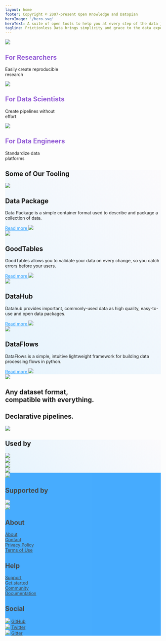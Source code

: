 ```yaml
---
layout: home
footer: Copyright © 2007-present Open Knowledge and Datopian
heroImage: '/hero.svg'
heroText: A suite of open tools to help you at every step of the data journey.
tagline: Frictionless Data brings simplicity and grace to the data experience by providing a suite of open source tools that  help you at every step of your data journey.
---
```


<!-- <div class="container w-full mx-auto">

<div class="flex flex-row flex-wrap">
  <div class="w-1/3 pt-20 mx-auto">
    <div class="text-gray-800 pt-20 text-center p-6">
      <img class="mx-auto h-24 py-12" src="/img/home/dot-light-blue.svg"></img>
      <h2 class="text-3xl font-normal forwho">Approachable</h2>
      <p class="text-gray-800 text-xl font-light pb-12">We keep things as simple as possible. Read the guide and start using and building  in no time!</p>
    </div>
  </div>
  <div class="w-1/3 mx-auto pt-20">
    <div class="text-gray-800 pt-20 text-center p-6">
      <img class="mx-auto h-24 py-12" src="/img/home/dot-dark-blue.svg"></img>
      <h2 class="text-3xl font-normal forwho">Versatile</h2>
      <p class="text-gray-800 text-xl font-light pb-12">An incrementally adoptable ecosystem that scales between a library and a full-featured framework and which works whether you are wrangling an Excel file or working with Terabytes.
      </p>
    </div>
  </div>
  <div class="w-1/3 mx-auto pt-20">
    <div class="text-gray-800 pt-20 text-center p-6">
      <img class="mx-auto py-12 h-24" src="/img/home/dot-violet.svg"></img>
      <h2 class="text-3xl font-normal forwho">Progressive</h2>
      <p class="text-gray-800 text-xl font-light pb-12">We work with your existing tooling and data, enhancing and adding to it. – not replacing it!</p>
    </div>
  </div>
</div>

</div> -->
<!-- 
<div class="banner py-32 w-full gradient-section">
  <p class="text-center text-white text-4xl font-light"> Bringing simplicity and gr ace to the messy world of data</p>
</div> -->

<div class="container w-full mx-auto">

<div class="flex flex-row flex-wrap">
  <div class="w-1/3 py-20 mx-auto">
    <div class="text-gray-800 pt-20 text-center p-6">
      <img class="mx-auto h-48 py-12" src="/img/home/for-researchers.svg"></img>
      <h2 class="text-2xl font-normal forwho">For Researchers</h2>
      <p class="text-gray-800 text-xl font-light pb-12">Easily create reproducible<br> research</p>
    </div>
  </div>
  <div class="w-1/3 mx-auto py-20">
    <div class="text-gray-800 pt-20 text-center p-6">
      <img class="mx-auto h-48 py-12" src="/img/home/for-data-scientists.svg"></img>
      <h2 class="text-2xl font-normal forwho">For Data Scientists</h2>
      <p class="text-gray-800 text-xl font-light pb-12">Create pipelines without<br> effort</p>
    </div>
  </div>
  <div class="w-1/3 mx-auto py-20">
    <div class="text-gray-800 pt-20 text-center p-6">
      <img class="mx-auto py-12 h-48" src="/img/home/for-data-engineers.svg"></img>
      <h2 class="text-2xl font-normal forwho">For Data Engineers</h2>
      <p class="text-gray-800 text-xl font-light pb-12">Standardize data<br> platforms</p>
    </div>
  </div>
</div>

<!-- <div class="banner problems pb-24">
  <h2 class="text-3xl pt-32 pl-8">
    Problems that we solve
  </h2>
  <p class="description text-lg font-light pt-4 pl-8">Those are the problems that we solve..</p>
  <JobsDiagram class="px-48 pt-12"></JobsDiagram>
</div> -->

</div>

<!-- <div class="banner py-32 w-full gradient-section">
  <p class="text-center text-white text-4xl m-12 font-light"> Frictionless Data brings simplicity to the data experience <br> by providing a suite of tools that can help you at every step of your data journey.
</p>
</div> -->

<div class="banner gradient-section-lower-op">

<div class="container mx-auto py-24">
  <h2 class="text-3xl font-normal">Some of Our Tooling</h2>
  <div class="container flex flex-row py-12">
    <div class="w-1/4 text-center mx-auto">
      <img class="w-24 mx-auto py-12" src="/img/home/data-package-icon-2.svg"></img>
      <h2 class="text-xl pt-4 font-medium">Data Package</h2>
      <p class="text-lg font-light pt-4">Data Package is a simple container format used to describe and package a collection of data.</p>
      <a href="https://github.com/frictionlessdata/datapackage-py" class="links-github">Read more <img src="https://image.flaticon.com/icons/png/512/724/724827.png" class="w-4 h-4 inline"/></a>
    </div>
      <div class="w-1/4 mx-auto text-center pl-8">
      <img class="w-24 mx-auto py-12" src="/img/home/goodtables-icon.svg"></img>
      <h2 class="text-xl pt-4 font-medium">GoodTables</h2>
      <p class="text-lg font-light pt-4">GoodTables allows you to validate your data on every change, so you catch errors before your users.</p>
      <a href="https://github.com/frictionlessdata/goodtables-py" class="links-github">Read more <img src="https://image.flaticon.com/icons/png/512/724/724827.png" class="w-4 h-4 inline"/></a>
    </div>
      <div class="w-1/4 mx-auto text-center pl-8">
      <img class="w-24 mx-auto py-12" src="/img/home/datahub-icon.svg"></img>
      <h2 class="text-xl pt-4 font-medium">DataHub</h2>
      <p class="text-lg font-light pt-4">Datahub provides important, commonly-used data as high quality, easy-to-use and open data packages.</p>
      <a href="https://datahub.io/" class="links-github">Read more <img src="https://image.flaticon.com/icons/png/512/724/724827.png" class="w-4 h-4 inline"/></a>
    </div>
      <div class="w-1/4 mx-auto text-center pl-8">
      <img class="w-24 mx-auto py-12" src="/img/home/dataflows-icon.svg"></img>
      <h2 class="text-xl pt-4 font-medium">DataFlows</h2>
      <p class="text-lg font-light pt-4">DataFlows is a simple, intuitive lightweight framework for building data processing flows in python.</p>
      <a href="https://github.com/datahq/dataflows" class="links-github">Read more <img src="https://image.flaticon.com/icons/png/512/724/724827.png" class="w-4 h-4 inline"/></a>
    </div>
  </div>
</div>

</div>

<div class="container w-full mx-auto">

<div class="banner pt-32 pb-40">
  <div class="flex flex-row mx-auto">
    <div class="w-1/2 pt-12 pl-8">
      <img src="/img/json-file-dp.png" class="shadow-xl"/>
    </div>
    <div class="w-1/2 pl-20 pt-6">
      <h2 class="text-3xl font-light pb-4">Any dataset format,<br> compatible with everything. </h2>
    </div>
  </div>
</div>

<div class="banner pb-40 ">
  <div class="flex flex-row mx-auto text-right">
    <div class="w-1/2 pr-20">
      <h2 class="text-3xl font-light pt-6 pb-4">Declarative pipelines.</h2>
    </div>
    <div class="w-1/2 pt-12">
      <img src="/img/json-file-dp.png" class="shadow-xl"/>
    </div>
  </div>
</div>

</div>

<div class="banner gradient-section-lower-op">

<div class="container mx-auto py-12">
  <h2 class="text-3xl font-normal">Used by</h2>
  <div class="banner flex content-center flex-wrap mx-40">
    <div class="w-2/12 mx-auto self-center">
      <img class="w-32" src="https://upload.wikimedia.org/wikipedia/commons/7/7c/Kaggle_logo.png"></img>
    </div>
    <div class="w-2/12 mx-auto self-center">
      <img class="w-64" src="https://numfocus.org/wp-content/uploads/2016/07/pandas-logo-300.png"></img>
    </div>
    <div class="w-2/12 mx-auto self-center">
      <img class="w-32" src="https://upload.wikimedia.org/wikipedia/commons/7/7c/Kaggle_logo.png"></img>
    </div>
    <div class="w-2/12 mx-auto self-center">
      <img class="w-64" src="https://numfocus.org/wp-content/uploads/2016/07/pandas-logo-300.png"></img>
    </div>
  </div>
</div>

</div>


<footer class="banner fd-footer py-16"> 
  <div class="banner flex flex-row">
    <div class="text-center pl-20 mx-10">
      <img class="" src="/img/home/logo-white-thicker.svg"></img>
    </div>
    <div class="container flex flex-row justify-end pr-20 pl-64">
      <div class="text-left px-20">
        <h2 class="text-xl font-normal text-white">Supported by</h2>
        <div><img class="w-32 mx-auto py-8" src="/img/home/alfred.svg"></img></div>
        <div><img class="w-32 mx-auto" src="/img/home/open-data-institute.svg"></img></div>
      </div>
      <div class="text-left px-20">
        <h2 class="text-xl text-white font-normal">About</h2>
        <div class="pt-6"><a href="/about/" class="text-white font-light text-lg">About</a></div>
        <div class="pt-6"><a href="/contact/" class="text-white font-light text-lg">Contact</a></div>
        <div class="pt-6"><a href="/privacy-policy/" class="text-white font-light text-lg">Privacy Policy</a></div>
        <div class="pt-6"><a href="/terms-of-use/" class="text-white font-light text-lg">Terms of Use</a></div>
      </div>
      <div class="text-left px-20">
        <h2 class="text-xl text-white font-normal">Help</h2>
        <div class="pt-6"><a href="/contribute/" class="text-white font-light text-lg">Support</a></div>
        <div class="pt-6"><a href="/home/" class="text-white font-light text-lg">Get started</a></div>
        <div class="pt-6"><a href="/team/" class="text-white font-light text-lg">Community</a></div>
        <div class="pt-6"><a href="/documentation/" class="text-white font-light text-lg">Documentation</a></div>
      </div>
      <div class="text-left px-20">
        <h2 class="text-xl text-white font-normal">Social</h2>
        <div class="pt-4">
          <img class="w-8 inline-block align-middle" src="/img/home/github.svg"></img>
          <a href="https://github.com/frictionlessdata/" class="text-white inline pl-2 font-light text-lg">GitHub</a>
        </div>
        <div class="pt-6">
          <img class="w-8 inline-block align-middle" src="/img/home/twitter.svg"></img>
          <a href="https://twitter.com/hashtag/frictionlessdata" class="text-white pl-2 inline font-light text-lg">Twitter</a>
        </div>
        <div class="pt-6">
          <img class="w-8 inline-block align-middle" src="/img/home/gitter.svg"></img>
          <a href="https://gitter.im/frictionlessdata/chat" class="text-white pl-2 inline font-light text-lg">Gitter</a>
        </div>
      </div>
    </div>
  </div>
</footer>

<script>
import JobsDiagram from "@theme/components/JobsDiagram.vue";

export default {
  components: { JobsDiagram }
};
</script>

<style>

.gradient-section {
  background: rgb(148,93,214);
  background: linear-gradient(223deg, rgba(148,93,214,0.6015406846332283) 0%, rgba(30,162,255,0.6) 100%);
}

.gradient-section-lower-op {
  background: rgb(148,93,214);
  background: linear-gradient(223deg, rgba(148,93,214,0.015406846332283) 0%, rgba(30,162,255,0.1) 100%);
}

.forwho {
  color: #945DD6;
}

.highlighted {
  color: #945DD6;
  font-weight: 400;
}

.links-github {
  color: #1A98FF;

}

.fd-footer {
  background-color: #1A98FF;
  opacity: 0.8;
}

</style>